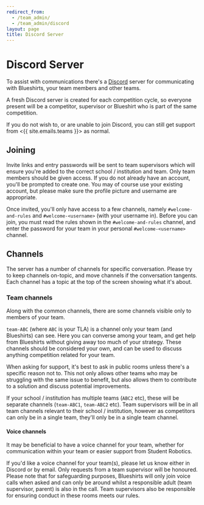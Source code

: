 ```yaml
---
redirect_from:
  - /team_admin/
  - /team_admin/discord
layout: page
title: Discord Server
---
```


# Discord Server

To assist with communications there's a [Discord](https://discord.com/) server for communicating with Blueshirts, your team members and other teams.

A fresh Discord server is created for each competition cycle, so everyone present will be a competitor, supervisor or Blueshirt who is part of the same competition.

If you do not wish to, or are unable to join Discord, you can still get support from <{{ site.emails.teams }}> as normal.

## Joining

Invite links and entry passwords will be sent to team supervisors which will ensure you're added to the correct school / institution and team.
Only team members should be given access.
If you do not already have an account, you'll be prompted to create one.
You may of course use your existing account, but please make sure the profile picture and username are appropriate.

Once invited, you'll only have access to a few channels, namely `#welcome-and-rules` and `#welcome-<username>` (with your username in). Before you can join, you must read the rules shown in the `#welcome-and-rules` channel, and enter the password for your team in your personal `#welcome-<username>` channel.

## Channels

The server has a number of channels for specific conversation. Please try to keep channels on-topic, and move channels if the conversation tangents. Each channel has a topic at the top of the screen showing what it's about.

### Team channels

Along with the common channels, there are some channels visible only to members of your team.

`team-ABC` (where `ABC` is your TLA) is a channel only your team (and Blueshirts) can see. Here you can converse among your team, and get help from Blueshirts without giving away too much of your strategy. These channels should be considered your own, and can be used to discuss anything competition related for your team.

When asking for support, it's best to ask in public rooms unless there's a specific reason not to. This not only allows other teams who may be struggling with the same issue to benefit, but also allows them to contribute to a solution and discuss potential improvements.

If your school / institution has multiple teams (`ABC2` etc), these will be separate channels (`team-ABC1`, `team-ABC2` etc). Team supervisors will be in all team channels relevant to their school / institution, however as competitors can only be in a single team, they'll only be in a single team channel.

#### Voice channels

It may be beneficial to have a voice channel for your team, whether for communication within your team or easier support from Student Robotics.

If you'd like a voice channel for your team(s), please let us know either in Discord or by email. Only requests from a team supervisor will be honoured. Please note that for safeguarding purposes, Blueshirts will only join voice calls when asked and can only be around whilst a responsible adult (team supervisor, parent) is also in the call. Team supervisors also be responsible for ensuring conduct in these rooms meets our rules.
